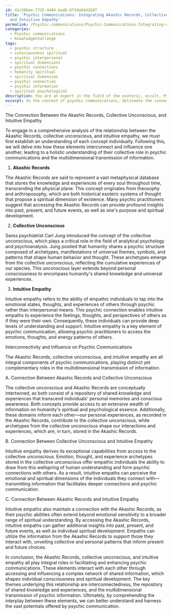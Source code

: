 ```yaml
---
id: 41c56bee-7725-4484-badb-6f3da84d1b97
title: 'Psychic Communications: Integrating Akashic Records, Collective Unconscious,
  and Intuitive Empathy'
permalink: /Psychic-communications/Psychic-Communications-Integrating-Akashic-Records-Collective-Unconscious-and-Intuitive-Empathy/
categories:
  - Psychic communications
  - KnowledgeChallenge
tags:
  - psychic structure
  - consciousness spiritual
  - psychic interpersonal
  - spiritual dimensions
  - psychic connections
  - humanity spiritual
  - spiritual dimension
  - psychic connection
  - psychic information
  - spiritual psychological
description: You are an expert in the field of the esoteric, occult, Psychic communications and Education. You are a writer of tests, challenges, books and deep knowledge on Psychic communications for initiates and students to gain deep insights and understanding from. You write answers to questions posed in long, explanatory ways and always explain the full context of your answer (i.e., related concepts, formulas, examples, or history), as well as the step-by-step thinking process you take to answer the challenges. Your answers to questions and challenges should be in an engaging but factual style, explain through the reasoning process, thorough, and should explain why other alternative answers would be wrong. Summarize the key themes, ideas, and conclusions at the end.
excerpt: In the context of psychic communications, delineate the connection between the Akashic Records, collective unconscious, and intuitive empathy, and elucidate how these elements interact and contribute to the transmission of information in multiple dimensions of existence.
---
```

The Connection Between the Akashic Records, Collective Unconscious, and Intuitive Empathy

To engage in a comprehensive analysis of the relationship between the Akashic Records, collective unconscious, and intuitive empathy, we must first establish an understanding of each concept individually. Following this, we will delve into how these elements interconnect and influence one another, leading to a holistic understanding of their collective role in psychic communications and the multidimensional transmission of information.

1. **Akashic Records**

The Akashic Records are said to represent a vast metaphysical database that stores the knowledge and experiences of every soul throughout time, transcending the physical plane. This concept originates from theosophy and anthroposophy, which are both historical esoteric systems of thought that propose a spiritual dimension of existence. Many psychic practitioners suggest that accessing the Akashic Records can provide profound insights into past, present, and future events, as well as one's purpose and spiritual development.

2. **Collective Unconscious**

Swiss psychiatrist Carl Jung introduced the concept of the collective unconscious, which plays a critical role in the field of analytical psychology and psychoanalysis. Jung posited that humanity shares a psychic structure composed of archetypes, manifestations of universal themes, symbols, and patterns that shape human behavior and thought. These archetypes emerge from the collective unconscious, reflecting the cumulative experiences of our species. This unconscious layer extends beyond personal consciousness to encompass humanity's shared knowledge and universal experiences.

3. **Intuitive Empathy**

Intuitive empathy refers to the ability of empathic individuals to tap into the emotional states, thoughts, and experiences of others through psychic rather than interpersonal means. This psychic connection enables intuitive empaths to experience the feelings, thoughts, and perspectives of others as if they were their own. Consequently, these individuals can provide deep levels of understanding and support. Intuitive empathy is a key element of psychic communication, allowing psychic practitioners to access the emotions, thoughts, and energy patterns of others.

Interconnectivity and Influence on Psychic Communications

The Akashic Records, collective unconscious, and intuitive empathy are all integral components of psychic communications, playing distinct yet complementary roles in the multidimensional transmission of information.

A. Connection Between Akashic Records and Collective Unconscious

The collective unconscious and Akashic Records are conceptually intertwined, as both consist of a repository of shared knowledge and experiences that transcend individuals' personal memories and conscious awareness. Both concepts provide access to an extensive wealth of information on humanity's spiritual and psychological essence. Additionally, these domains inform each other—our personal experiences, as recorded in the Akashic Records, contribute to the collective unconscious, while archetypes from the collective unconscious shape our interactions and experiences, which are, in turn, stored in the Akashic Records.

B. Connection Between Collective Unconscious and Intuitive Empathy

Intuitive empathy derives its exceptional capabilities from access to the collective unconscious. Emotion, thought, and experience archetypes stored in the collective unconscious offer empathic individuals the ability to draw from this wellspring of human understanding and form psychic connections with others. As a result, intuitive empaths can perceive the emotional and spiritual dimensions of the individuals they connect with—transmitting information that facilitates deeper connections and psychic communication.

C. Connection Between Akashic Records and Intuitive Empathy

Intuitive empaths also maintain a connection with the Akashic Records, as their psychic abilities often extend beyond emotional sensitivity to a broader range of spiritual understanding. By accessing the Akashic Records, intuitive empaths can gather additional insights into past, present, and future events, as well as individual spiritual development. Empaths can utilize the information from the Akashic Records to support those they interact with, unveiling collective and personal patterns that inform present and future choices.

In conclusion, the Akashic Records, collective unconscious, and intuitive empathy all play integral roles in facilitating and enhancing psychic communications. These elements interact with each other through accessing and influencing a complex network of shared information, which shapes individual consciousness and spiritual development. The key themes underlying this relationship are interconnectedness, the repository of shared knowledge and experiences, and the multidimensional transmission of psychic information. Ultimately, by comprehending the interplay between these elements, we can better understand and harness the vast potentials offered by psychic communication.
